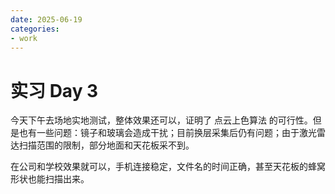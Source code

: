 ```yaml
---
date: 2025-06-19
categories:
- work
---
```


# 实习 Day 3

今天下午去场地实地测试，整体效果还可以，证明了 点云上色算法 的可行性。但是也有一些问题：镜子和玻璃会造成干扰；目前换层采集后仍有问题；由于激光雷达扫描范围的限制，部分地面和天花板采不到。

在公司和学校效果就可以，手机连接稳定，文件名的时间正确，甚至天花板的蜂窝形状也能扫描出来。
